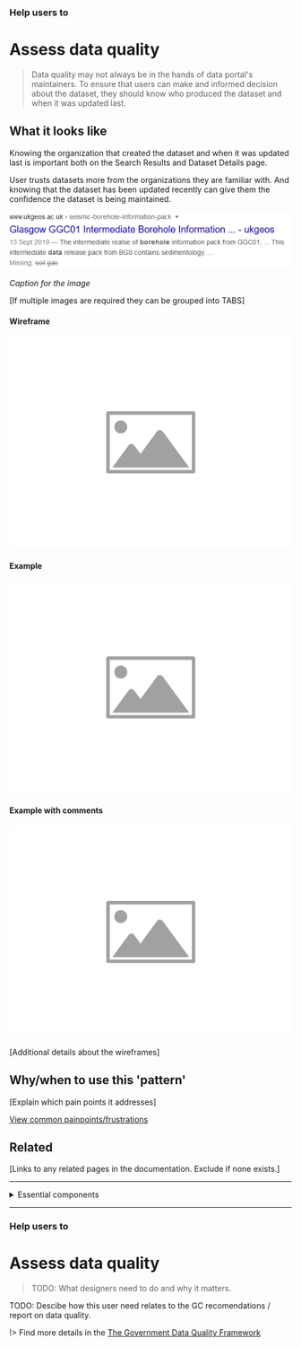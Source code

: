 ### Help users to
# Assess data quality 

> Data quality may not always be in the hands of data portal's maintainers. To ensure that users can make and informed decision about the dataset, they should know who produced the dataset and when it was updated last.

## What it looks like

Knowing the organization that created the dataset and when it was updated last is important both on the Search Results and Dataset Details page.

User trusts datasets more from the organizations they are familiar with. And knowing that the dataset has been updated recently can give them the confidence the dataset is being maintained.

<div class="image-container">

![Google results](../../_media/stage-1/results-example-1.png)

*Caption for the image*

</div>

[If multiple images are required they can be grouped into TABS]

<!-- tabs:start -->

#### **Wireframe**

![Explore - Home](../../_media/placeholder-image.png)

#### **Example**

![Explore - Home](../../_media/placeholder-image.png)

#### **Example with comments**

![Explore - Home](../../_media/placeholder-image.png)

<!-- tabs:end -->

[Additional details about the wireframes]

## Why/when to use this 'pattern'

[Explain which pain points it addresses]

<p class="link1"><a href="#/main-content/introduction?id=_2-search-within-data-portal" >View common painpoints/frustrations</a></p>

## Related

[Links to any related pages in the documentation. Exclude if none exists.]

---

<!-- Additional information can be presented in dropdown menus -->

<details>
<summary>Essential components</summary>
<br>
[Brief description and a list of the most relevant components/information for this task]

Below is a checklist of components/information that are relevant for this task.

These components can be arranged in many ways, but the ones with highest relevance should be the most visible/accessible.

?> 1 - high relevance, 2 - medium relevance, 3 - low relevance

<!-- Table of component start -->

| Component             | Description                                                                                                     |  Relevance |
|-----------------------|-----------------------------------------------------------------------------------------------------------------|:----------:|
| Title                 | Descriptive but not too long                                                                                    |     1      |
| Description / Summary | A brief summary of the dataset outlining what is included in the dataset and for what purpose it was created.   |     2      |
| Licence               | Brief description of the license the dataset is shared under A link to more details about the specific licence. |     3      |

</details>


---

### Help users to
# Assess data quality 

> TODO: What designers need to do and why it matters.

TODO: Descibe how this user need relates to the GC recomendations / report on data quality.

!> Find more details in the [The Government Data Quality Framework](https://www.gov.uk/government/publications/the-government-data-quality-framework/the-government-data-quality-framework)
